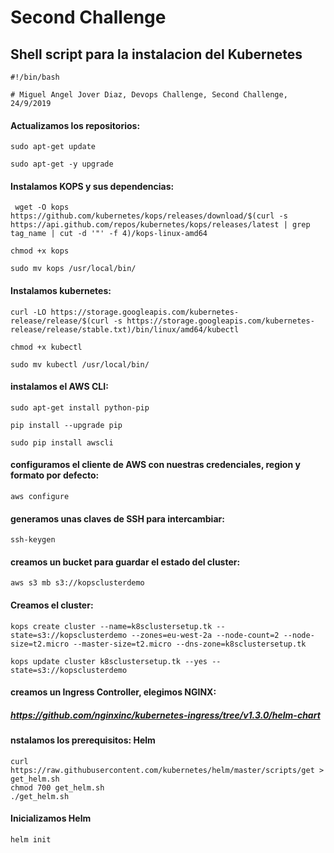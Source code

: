 # Second Challenge

## Shell script para la instalacion del Kubernetes
```
#!/bin/bash

# Miguel Angel Jover Diaz, Devops Challenge, Second Challenge, 24/9/2019

```

#### Actualizamos los repositorios:
```
sudo apt-get update

sudo apt-get -y upgrade
```


#### Instalamos KOPS y sus dependencias:
```
 wget -O kops https://github.com/kubernetes/kops/releases/download/$(curl -s https://api.github.com/repos/kubernetes/kops/releases/latest | grep tag_name | cut -d '"' -f 4)/kops-linux-amd64

chmod +x kops

sudo mv kops /usr/local/bin/
```


#### Instalamos kubernetes:
```
curl -LO https://storage.googleapis.com/kubernetes-release/release/$(curl -s https://storage.googleapis.com/kubernetes-release/release/stable.txt)/bin/linux/amd64/kubectl

chmod +x kubectl

sudo mv kubectl /usr/local/bin/
```


#### instalamos el AWS CLI:
```
sudo apt-get install python-pip

pip install --upgrade pip

sudo pip install awscli
```


#### configuramos el cliente de AWS con nuestras credenciales, region y formato por defecto:
```
aws configure
``` 




#### generamos unas claves de SSH para intercambiar:
```
ssh-keygen
```



#### creamos un bucket para guardar el estado del cluster:
```
aws s3 mb s3://kopsclusterdemo
```


#### Creamos el cluster:
```
kops create cluster --name=k8sclustersetup.tk --state=s3://kopsclusterdemo --zones=eu-west-2a --node-count=2 --node-size=t2.micro --master-size=t2.micro --dns-zone=k8sclustersetup.tk

kops update cluster k8sclustersetup.tk --yes --state=s3://kopsclusterdemo
```


#### creamos un Ingress Controller, elegimos NGINX:
##### https://github.com/nginxinc/kubernetes-ingress/tree/v1.3.0/helm-chart



#### nstalamos los prerequisitos: Helm
``` 
curl https://raw.githubusercontent.com/kubernetes/helm/master/scripts/get > get_helm.sh
chmod 700 get_helm.sh
./get_helm.sh
```

#### Inicializamos Helm
```
helm init
```
